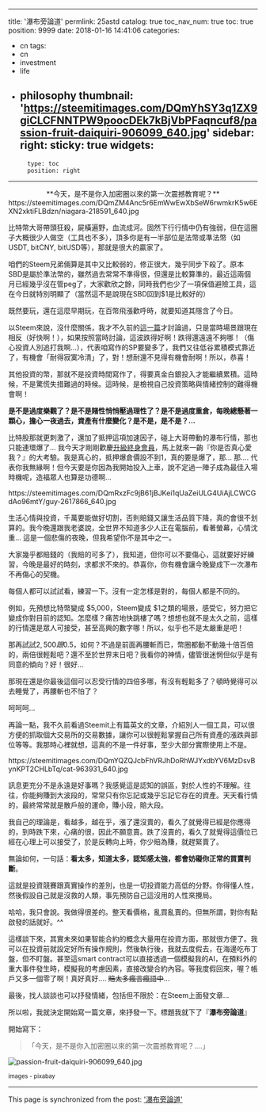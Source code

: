 
---
title: '瀑布旁論道'
permlink: 25astd
catalog: true
toc_nav_num: true
toc: true
position: 9999
date: 2018-01-16 14:41:06
categories:
- cn
tags:
- cn
- investment
- life
- philosophy
thumbnail: 'https://steemitimages.com/DQmYhSY3q1ZX9giCLCFNNTPW9poocDEk7kBjVbPFaqncuf8/passion-fruit-daiquiri-906099_640.jpg'
sidebar:
    right:
        sticky: true
widgets:
    -
        type: toc
        position: right
---


<center>**今天，是不是你入加密圈以來的第一次震撼教育呢？**</center>

<div class='pull-right'>https://steemitimages.com/DQmZM4Anc5r6EmWwEwXbSeW6rwmkrK5w6EXN2xktiFLBdzn/niagara-218591_640.jpg</div>

比特幣大哥帶頭狂殺，屍橫遍野，血流成河。固然下行行情中仍有強弱，但在這圈子大概很少人做空（工具也不多），頂多你是有一半部位是法幣或準法幣（如USDT, bitCNY, bitUSD等），那就是很大的贏家了。

咱們的Steem兄弟倆算是其中又比較弱的，修正很大，幾乎同步下殺了。原本SBD是屬於準法幣的，雖然過去常常不準得很，但還是比較算準的，最近這兩個月已經幾乎沒在管peg了，大家歡欣之餘，同時我們也少了一項保值避險工具，這在今日就特別明顯了（當然這不是說現在SBD回到$1是比較好的）

既然要玩，還在這麼早期玩，在百幣飛漲歡呼時，就要知道其隱含了今日。

以Steem來說，沒什麼關係，我才不久前的[這一篇](https://steemit.com/cn/@deanliu/4g1lqy)才討論過，只是當時場景跟現在相反（好快啊！），如果按照當時討論，這波跌得好啊！跌得還遠遠不夠哪！（傷心投資人別追打我啊...），代表咱寫作的SP要變多了，我們又往低谷累積模式靠近了，有機會「耐得寂寞冷清」了，對！想耐還不見得有機會耐啊！所以，恭喜！

其他投資的幣，那就不是投資時間寫作了，得要真金白銀投入才能繼續累積。這時候，不是驚慌失措難過的時候。這時候，是檢視自己投資策略與情緒控制的難得機會啊！

**是不是過度樂觀了？是不是賭性悄悄壓過理性了？是不是過度重倉，每晚總懸著一顆心，擔心一夜過去，資產有什麼變化？是不是，是不是？...**

比特股那就更刺激了，還加了抵押這項加速因子，碰上大哥帶動的瀑布行情，那也只能連環爆了... 我今天才剛剛歡慶[升級終身會員](https://steemit.com/bitshares/@deanliu/i-have-become-a-lifetime-member-of-the-bitshares)，馬上就來一齣『你是否真心愛我？』的大考驗。我是真心的，抵押爆倉價設不到1，真的要是爆了，那... 那.... 代表你我無緣啊！但今天要是你因為我開始投入上車，說不定過一陣子成為最佳入場時機呢，造福眾人也算是功德啊...

<div class='pull-right'>https://steemitimages.com/DQmRxzFc9jB61jBJKei1qUaZeiULG4UiAjLCWCGdAo96mtY/guy-2617866_640.jpg</div>

生活心情與投資，千萬要能做好切割，否則賠錢又讓生活品質下降，真的會很不划算的。我今晚還跟我老婆說，全世界不知道多少人正在電腦前，看著螢幕，心情沈重... 這是一個悲傷的夜晚，但我希望你不是其中之一。

大家幾乎都賠錢的（我賠的可多了），我知道，但你可以不要傷心，這就要好好練習，今晚是最好的時刻，求都求不來的。恭喜你，你有機會讓今晚變成下一次瀑布不再傷心的契機。

每個人都可以試試看，練習一下。沒有一定怎樣是對的，每個人都是不同的。

例如，先預想比特幣變成 $5,000，Steem變成 $1之類的場景，感受它，努力把它變成你對目前的認知。怎麼樣？痛苦地快跳樓了嗎？想想也就不是太久之前，這樣的行情還是眾人可接受，甚至高興的數字哪！所以，似乎也不是太嚴重是吧！

那再試試$2,500跟$0.5，如何？不過是前面再腰斬而已，幣圈都動不動幾十倍百倍的，兩倍很輕鬆吧？還不至於世界末日吧？我看你的神情，儘管很迷惘但似乎是有同意的傾向？好！很好...

那現在還是你最後這個可以忍受行情的四倍多哪，有沒有輕鬆多了？頓時覺得可以去睡覺了，再腰斬也不怕了？

呵呵呵...

再論一點，我不久前看過Steemit上有篇英文的文章，介紹別人一個工具，可以很方便的抓取個大交易所的交易數據，讓你可以很輕鬆掌握自己所有資產的漲跌與部位等等。我那時心裡就想，這真的不是一件好事，至少大部分實際使用上不是。

<div class='pull-right'>https://steemitimages.com/DQmYQZQJcbFhVRJhDoRhWJYxdbYV6MzDsvBynKPT2CHLbTq/cat-963931_640.jpg</div>

訊息更充分不是永遠是好事嗎？我感覺這是認知的誤區，對於人性的不理解。往往，你能夠賺到大波段的，常常只有你忘記或幾乎忘記它存在的資產。天天看行情的，最終常常就是散戶般的運命，賺小段，賠大段。

我自己的理論是，看越多，越在乎，漲了還沒賣的，看久了就覺得已經是你應得的，到時跌下來，心痛的很，因此不願意賣。跌了沒賣的，看久了就覺得這價位已經在心理上可以接受了，於是反轉向上時，你少賠為賺，就趕緊賣了。

無論如何，一句話：**看太多，知道太多，認知感太強，都會妨礙你正常的買賣判斷**。

這就是投資競賽跟真實操作的差別，也是一切投資能力高低的分野。你得懂人性，然後假設自己就是沒救的人類，事先預防自己這沒用的人性來攪局。

哈哈，我只會說。我做得很差的。整天看價格，亂買亂賣的。但無所謂，對你有點啟發的話就好。^^

這樣談下來，其實未來如果智能合約的概念大量用在投資方面，那就很方便了。我可以在投資前就設定好所有操作規則，然後執行後，我就去度假去，在海邊吃布丁盤，但不盯盤。甚至這smart contract可以直接透過一個模擬我的AI，在預料外的重大事件發生時，模擬我的考慮因素，直接改變合約內容。等我度假回來，喔？帳戶又多一個零了啊！真好真好.... <del>賠太多瘋言瘋語中</del>...

最後，找人談談也可以抒發情緒，包括但不限於：在Steem上面發文章...

所以啦，我就決定開始寫一篇文章，來抒發一下。標題我就下了『**瀑布旁論道**』

開始寫下：

>「今天，是不是你入加密圈以來的第一次震撼教育呢？....」

![passion-fruit-daiquiri-906099_640.jpg](https://steemitimages.com/DQmYhSY3q1ZX9giCLCFNNTPW9poocDEk7kBjVbPFaqncuf8/passion-fruit-daiquiri-906099_640.jpg)

<sub>images - pixabay</sub>

- - -

This page is synchronized from the post: ['瀑布旁論道'](https://steemit.com/@deanliu/25astd)
